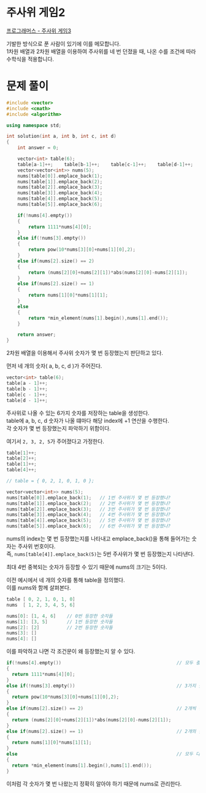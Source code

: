 # 주사위 게임2

[프로그래머스 - 주사위 게임3](https://school.programmers.co.kr/learn/courses/30/lessons/181916/solution_groups?language=cpp)

기발한 방식으로 푼 사람이 있기에 이를 메모합니다.</br>
1차원 배열과 2차원 배열을 이용하여 주사위를 네 번 던졌을 때, 나온 수를 조건에 따라 수학식을 적용합니다.</br>

# 문제 풀이

```cpp
#include <vector>
#include <cmath>
#include <algorithm>

using namespace std;

int solution(int a, int b, int c, int d)
{
    int answer = 0;

    vector<int> table(6);
    table[a-1]++;    table[b-1]++;    table[c-1]++;    table[d-1]++;
    vector<vector<int>> nums(5);
    nums[table[0]].emplace_back(1);
    nums[table[1]].emplace_back(2);
    nums[table[2]].emplace_back(3);
    nums[table[3]].emplace_back(4);
    nums[table[4]].emplace_back(5);
    nums[table[5]].emplace_back(6);

    if(!nums[4].empty())
    {
        return 1111*nums[4][0];
    }
    else if(!nums[3].empty())
    {
        return pow(10*nums[3][0]+nums[1][0],2);
    }
    else if(nums[2].size() == 2)
    {
        return (nums[2][0]+nums[2][1])*abs(nums[2][0]-nums[2][1]);
    }
    else if(nums[2].size() == 1)
    {
        return nums[1][0]*nums[1][1];
    }
    else
    {
        return *min_element(nums[1].begin(),nums[1].end());
    }

    return answer;
}
```

2차원 배열을 이용해서 주사위 숫자가 몇 번 등장했는지 판단하고 있다.</br>

먼저 네 개의 숫자( a, b, c, d )가 주어진다.</br>

```cpp
vector<int> table(6);
table[a - 1]++;
table[b - 1]++;
table[c - 1]++;
table[d - 1]++;
```

주사위로 나올 수 있는 6가지 숫자를 저장하는 table을 생성한다.</br>
table에 a, b, c, d 숫자가 나올 떄마다 해당 index에 +1 연산을 수행한다.</br>
각 숫자가 몇 번 등장했는지 파악하기 위함이다.</br>

여기서 `2, 3, 2, 5`가 주어졌다고 가정한다.</br>

```cpp
table[1]++;
table[2]++;
table[1]++;
table[4]++;

// table = { 0, 2, 1, 0, 1, 0 };
```

```cpp
vector<vector<int>> nums(5);
nums[table[0]].emplace_back(1);   // 1번 주사위가 몇 번 등장했나?
nums[table[1]].emplace_back(2);   // 2번 주사위가 몇 번 등장했나?
nums[table[2]].emplace_back(3);   // 3번 주사위가 몇 번 등장했나?
nums[table[3]].emplace_back(4);   // 4번 주사위가 몇 번 등장했나?
nums[table[4]].emplace_back(5);   // 5번 주사위가 몇 번 등장했나?
nums[table[5]].emplace_back(6);   // 6번 주사위가 몇 번 등장했나?
```

nums의 index는 몇 번 등장했는지를 나타내고 emplace_back()을 통해 들어가는 숫자는 주사위 번호이다.</br>
즉, `nums[table[4]].emplace_back(5)`는 5번 주사위가 몇 번 등장했는지 나타낸다.</br>

최대 4번 중복되는 숫자가 등장할 수 있기 때문에 nums의 크기는 5이다.</br>

이전 예시에서 네 개의 숫자를 통해 table을 정의했다.</br>
이를 nums와 함께 살펴본다.</br>

```cpp
table [ 0, 2, 1, 0, 1, 0]
nums  [ 1, 2, 3, 4, 5, 6]

nums[0]: [1, 4, 6]    // 0번 등장한 숫자들
nums[1]: [3, 5]       // 1번 등장한 숫자들
nums[2]: [2]          // 2번 등장한 숫자들
nums[3]: []
nums[4]: []
```

이를 파악하고 나면 각 조건문이 왜 등장했는지 알 수 있다.</br>

```cpp
if(!nums[4].empty())                                          // 모두 중복되서 나온 경우
{
  return 1111*nums[4][0];
}
else if(!nums[3].empty())                                     // 3가지 숫자만 중복된 경우
{
  return pow(10*nums[3][0]+nums[1][0],2);
}
else if(nums[2].size() == 2)                                  // 2개씩 같은 숫자가 나온 경우
{
  return (nums[2][0]+nums[2][1])*abs(nums[2][0]-nums[2][1]);
}
else if(nums[2].size() == 1)                                  // 2개의 숫자는 같지만 나머지 두 숫자는 다른 경우
{
  return nums[1][0]*nums[1][1];
}
else                                                          // 모두 다른 숫자인 경우
{
  return *min_element(nums[1].begin(),nums[1].end());
}
```
이처럼 각 숫자가 몇 번 나왔는지 정확히 알아야 하기 때문에 nums로 관리한다.</br>
